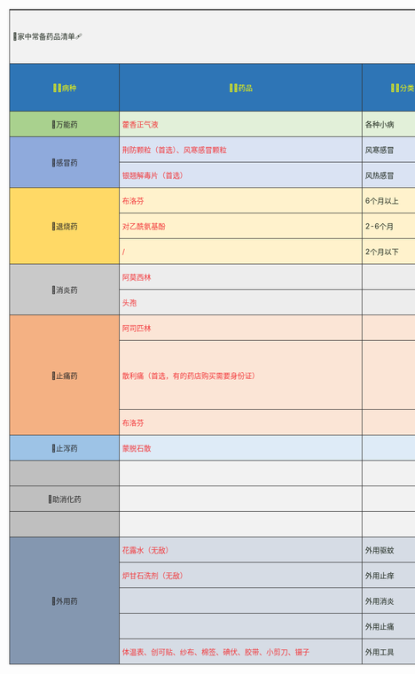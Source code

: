 <!DOCTYPE html>
<html lang="en">
<head>
    <meta charset="UTF-8">
</head>
<body>
    <table style="width:1648.53pt"> 
 <colgroup>
  <col width="197" style="width:148.15pt;"> 
  <col width="438" style="width:329.15pt;"> 
  <col width="145" style="width:108.75pt;"> 
  <col width="885" style="width:663.75pt;"> 
  <col width="532" style="width:399.40pt;"> 
 </colgroup>
 <tbody>
  <tr height="97"> 
   <td colspan="5" class="et48">💊家中常备药品清单🩹</td> 
  </tr> 
  <tr height="86"> 
   <td class="et6">🧙‍♀️病种</td> 
   <td class="et6">🕵️‍♀️药品</td> 
   <td class="et6">💂‍♀️分类</td> 
   <td class="et6">👩‍🎨症状/药效/用法</td> 
   <td class="et6">👩‍🚀注意事项</td> 
  </tr> 
  <tr height="46"> 
   <td class="et7">💊万能药</td> 
   <td class="et8">藿香正气液</td> 
   <td class="et9">各种小病</td> 
   <td class="et9">得个小病来一口，多数小病无处藏</td> 
   <td class="et42"></td> 
  </tr> 
  <tr height="46"> 
   <td rowspan="2" class="et10">💊感冒药</td> 
   <td class="et11">荆防颗粒（首选）、风寒感冒颗粒</td> 
   <td class="et13">风寒感冒</td> 
   <td class="et13">受寒导致：嗓子痒、浑身痛、清色痰、清鼻涕、不咳嗽、不出汗。可以捂汗（捂汗之前喝点热水或者粥）</td> 
   <td rowspan="2" class="et43">不要吃清热解毒和抗生素类，因为会伤正气，比如很累、没有精神、嗜睡、月经白带会出问题等等。 心肺有问题、高血压、糖尿病、心脏病、老年人 不要捂汗。 不要吃高蛋白的食物，如鸡蛋、海鲜等。</td> 
  </tr> 
  <tr height="46"> 
   <td class="et11">银翘解毒片（首选）</td> 
   <td class="et13">风热感冒</td> 
   <td class="et13">受热导致：喉咙痛、舌尖红、黄色痰、黄鼻涕、会咳嗽、会出汗。不可以捂汗</td> 
  </tr> 
  <tr height="46"> 
   <td rowspan="3" class="et14">💊退烧药</td> 
   <td class="et15">布洛芬</td> 
   <td class="et16">6个月以上</td> 
   <td class="et16">强效退热，持续6-8小时，30分钟起效</td> 
   <td rowspan="3" class="et44"></td> 
  </tr> 
  <tr height="46"> 
   <td class="et15">对乙酰氨基酚</td> 
   <td class="et16">2-6个月</td> 
   <td class="et16">温和，对胃肠刺激小，持续4-6小时，30分钟起效</td> 
  </tr> 
  <tr height="46"> 
   <td class="et15">/</td> 
   <td class="et16">2个月以下</td> 
   <td class="et16">不要用解热镇痛药</td> 
  </tr> 
  <tr height="46"> 
   <td rowspan="2" class="et17">💊消炎药</td> 
   <td class="et18">阿莫西林</td> 
   <td class="et20"></td> 
   <td class="et20">呼吸道、尿道、胆道感染、慢性活动性胃炎</td> 
   <td rowspan="2" class="et45"></td> 
  </tr> 
  <tr height="46"> 
   <td class="et18">头孢</td> 
   <td class="et20"></td> 
   <td class="et20">细菌感染性：支气管炎、肺炎、尿道炎、前列腺炎、皮肤和软组织感染</td> 
  </tr> 
  <tr height="46"> 
   <td rowspan="3" class="et21">💊止痛药</td> 
   <td class="et22">阿司匹林</td> 
   <td class="et24"></td> 
   <td class="et24">对缓解轻度或中度疼痛，如牙痛、头痛、神经痛、肌肉酸痛及痛经效果较好</td> 
   <td class="et24"></td> 
  </tr> 
  <tr height="47"> 
   <td class="et22">散利痛（首选，有的药店购买需要身份证）</td> 
   <td class="et24"></td> 
   <td class="et24">用于普通感冒或流行性感冒引起的发热，也用于缓解轻至中度疼痛如疼痛、关节痛、偏头痛、牙痛、肌肉痛、神经痛、痛经</td> 
   <td class="et46">1.本品为对症治疗药，用于止痛不得超过5天，用于退热不得超过3天，症状为缓解，请咨询医师或药师。 2.肝肾功能不全者慎用。 3.孕妇及哺乳期妇女不宜使用。。 4.不能同时服用其他含有解热镇痛药的药品。 5.服用本品期间不得饮酒或含有酒精的饮料。 6.如果服用过量或出现严重不良反应，应立即就医。 7.对本品过敏者禁用，过敏体质者禁用。 8.本品性状发生改变时禁止使用。 9.请将本品放在儿童不能接触到的地方。 10.儿童必须在成人监护下使用。 11.如正在使用其他药品，使用本品前请咨询医师或药师。</td> 
  </tr> 
  <tr height="46"> 
   <td class="et22">布洛芬</td> 
   <td class="et22"></td> 
   <td class="et22">痛经吃</td> 
   <td class="et22"></td> 
  </tr> 
  <tr height="46"> 
   <td class="et27">💊止泻药</td> 
   <td class="et28">蒙脱石散</td> 
   <td class="et29"></td> 
   <td class="et29">餐前2到0.5小时空腹吃，不要和其他药物混吃。其他药物饭后再吃。</td> 
   <td class="et47"></td> 
  </tr> 
  <tr height="46"> 
   <td class="et31"></td> 
   <td class="et32"></td> 
   <td class="et33"></td> 
   <td class="et33"></td> 
   <td class="et48"></td> 
  </tr> 
  <tr height="46"> 
   <td class="et31">💊助消化药</td> 
   <td class="et32"></td> 
   <td class="et33"></td> 
   <td class="et33"></td> 
   <td class="et48"></td> 
  </tr> 
  <tr height="46"> 
   <td class="et31"></td> 
   <td class="et32"></td> 
   <td class="et33"></td> 
   <td class="et33"></td> 
   <td class="et48"></td> 
  </tr> 
  <tr height="46"> 
   <td rowspan="5" class="et41">💊外用药</td> 
   <td class="et39">花露水（无敌）</td> 
   <td class="et40">外用驱蚊</td> 
   <td class="et40">有的人可能会过敏，比如我的对象，所以我也就不能用😭</td> 
   <td class="et39"></td> 
  </tr> 
  <tr height="46"> 
   <td class="et39">炉甘石洗剂（无敌）</td> 
   <td class="et40">外用止痒</td> 
   <td class="et40">蚊虫叮咬、瘙痒、红斑、痱子、湿疹、轻度晒伤等等</td> 
   <td class="et39"></td> 
  </tr> 
  <tr height="46"> 
   <td class="et39"></td> 
   <td class="et40">外用消炎</td> 
   <td class="et40"></td> 
   <td class="et40"></td> 
  </tr> 
  <tr height="46"> 
   <td class="et39"></td> 
   <td class="et40">外用止痛</td> 
   <td class="et40"></td> 
   <td class="et40"></td> 
  </tr> 
  <tr height="46"> 
   <td class="et39">体温表、创可贴、纱布、棉签、碘伏、胶带、小剪刀、镊子</td> 
   <td class="et40">外用工具</td> 
   <td class="et40">各种外用辅助</td> 
   <td class="et40"></td> 
  </tr> 
 </tbody>
</table>
    <style>
table{border-top:1px solid #333;border-left:1px solid #333;border-spacing:0;background-color:#fff;width:100%}
table td{border-bottom:1px solid #333;border-right:1px solid #333;font-size:13px;padding:5px}
.et20{color:rgb(26, 36, 25);background:rgb(237, 237, 237);}
.et39{color:rgb(242, 53, 56);background:rgb(214, 220, 229);}
.et31{color:rgb(38, 38, 38);text-align:center ;background:rgb(191, 191, 191);}
.font4{color:rgb(255, 255, 0);}
.et18{color:rgb(242, 53, 56);background:rgb(237, 237, 237);}
.et47{color:rgb(26, 36, 25);text-align:left ;background:rgb(222, 235, 247);}
.font8{color:rgb(26, 36, 25);}
.et17{color:rgb(38, 38, 38);text-align:center ;background:rgb(201, 201, 201);}
.et2{color:rgb(26, 36, 25);text-align:center ;background:rgb(222, 235, 247);}
.et48{color:rgb(26, 36, 25);text-align:left ;background:rgb(242, 242, 242);}
.et14{color:rgb(38, 38, 38);text-align:center ;background:rgb(255, 217, 102);}
.et42{color:rgb(26, 36, 25);text-align:left ;background:rgb(226, 240, 217);}
.et27{color:rgb(38, 38, 38);text-align:center ;background:rgb(157, 195, 230);}
.et11{color:rgb(242, 53, 56);background:rgb(218, 227, 243);}
.et45{color:rgb(26, 36, 25);text-align:left ;background:rgb(237, 237, 237);}
.et10{color:rgb(38, 38, 38);text-align:center ;background:rgb(143, 170, 220);}
.et3{color:rgb(242, 53, 56);text-align:center ;background:rgb(214, 220, 229);}
.et6{color:rgb(255, 255, 0);text-align:center ;background:rgb(46, 117, 182);}
.et43{color:rgb(26, 36, 25);text-align:left;background:rgb(218, 227, 243);}
.et8{color:rgb(242, 53, 56);background:rgb(226, 240, 217);}
.et21{color:rgb(38, 38, 38);text-align:center ;background:rgb(244, 177, 131);}
.et13{color:rgb(26, 36, 25);background:rgb(218, 227, 243);}
.font6{color:rgb(242, 53, 56);}
.et28{color:rgb(242, 53, 56);background:rgb(222, 235, 247);}
.et16{color:rgb(26, 36, 25);background:rgb(255, 242, 204);}
.et9{color:rgb(26, 36, 25);background:rgb(226, 240, 217);}
.et41{color:rgb(38, 38, 38);text-align:center ;background:rgb(132, 151, 176);}
.et29{color:rgb(26, 36, 25);background:rgb(222, 235, 247);}
.et32{color:rgb(242, 53, 56);background:rgb(242, 242, 242);}
.et33{color:rgb(26, 36, 25);background:rgb(242, 242, 242);}
.et22{color:rgb(242, 53, 56);background:rgb(251, 229, 214);}
.et24{color:rgb(26, 36, 25);background:rgb(251, 229, 214);}
.et44{color:rgb(26, 36, 25);text-align:left ;background:rgb(255, 242, 204);}
.et46{color:rgb(26, 36, 25);text-align:left;background:rgb(251, 229, 214);}
.et5{color:rgb(242, 242, 242);text-align:center ;background:rgb(33, 74, 29);}
.et7{color:rgb(38, 38, 38);text-align:center ;background:rgb(169, 209, 142);}
.font1{color:rgb(38, 38, 38);}
.font2{color:rgb(242, 242, 242);}
.et40{color:rgb(26, 36, 25);background:rgb(214, 220, 229);}
.et15{color:rgb(242, 53, 56);background:rgb(255, 242, 204);}
.font0{color:rgb(0, 0, 0);}
</style>
</body>
</html>
